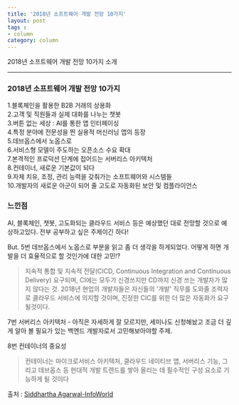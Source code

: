```yaml
---
title: '2018년 소프트웨어 개발 전망 10가지'  
layout: post  
tags :  
- column
category: column
---
```


2018년 소프트웨어 개발 전망 10가지 소개

---

### 2018년 소프트웨어 개발 전망 10가지

1.블록체인을 활용한 B2B 거래의 상용화  
2.고객 및 직원들과 실제 대화를 나누는 챗봇  
3.버튼 없는 세상 : AI를 통한 앱 인터페이싱  
4.특정 분야에 전문성을 띈 실용적 머신러닝 앱의 등장  
5.데브옵스에서 노옵스로  
6.서비스형 모델이 주도하는 오픈소스 수요 확대  
7.본격적인 프로덕션 단계에 접어드는 서버리스 아키텍처  
8.컨테이너, 새로운 기본값이 되다  
9.자체 치유, 조정, 관리 능력을 갖춰가는 소프트웨어와 시스템들  
10.개발자의 새로운 아군이 되어 줄 고도로 자동화된 보안 및 컴플라이언스  

### 느낀점
AI, 블록체인, 챗봇, 고도화되는 클라우드 서비스 등은 예상했던 대로 전망할 것으로 예상하고있다. 전부 공부하고 싶은 주제이긴 하다!  

But. 5번 데브옵스에서 노옵스로 부분을 읽고 좀 더 생각을 하게되었다. 어떻게 하면 개발을 더 효율적으로 할 것인가에 대한 고민!?
> 지속적 통합 및 지속적 전달(CICD, Continuous Integration and Continuous Delivery) 요구되며, CI에는 모두가 신경쓰지만 CD까지 신경 쓰는 개발자가 많지 않다는 것.
2018년 현업의 개발자들은 자신들의 '개발' 직무를 도와줄 조력자로 클라우드 서비스에 의지할 것이며, 진정한 CIC를 위한 더 많은 자동화가 요구될것이다.

7번 서버리스 아키텍처 - 아직은 자세하게 잘 모르지만, 세미나도 신청해놨고 조금 더 깊게 알아 볼 필요가 있는 백엔드 개발자로서 고민해보아야할 주제.  

8번 컨테이너의 중요성
> 컨테이너는 마이크로서비스 아키텍처, 클라우드 네이티브 앱, 서버리스 기능, 그리고 데브옵스 등 현대적 개발 트렌드를 쌓아 올리는 데 필수적인 구성 요소로 기능하게 될 것이다  

출처 : [ Siddhartha Agarwal-InfoWorld](http://www.itworld.co.kr/news/107761?page=0,0)
